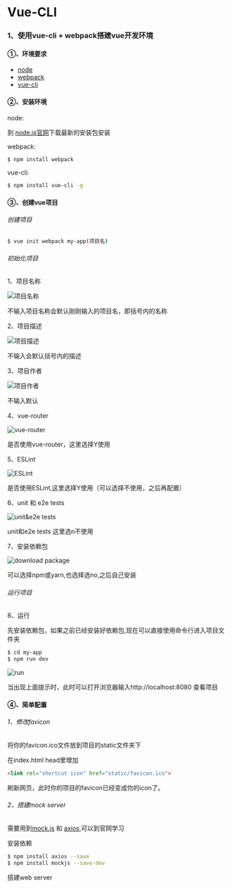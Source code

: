 # Vue-CLI

### 1、使用vue-cli + webpack搭建vue开发环境



#### ①、环境要求

- [node](https://nodejs.org/zh-cn/)
- [webpack](https://www.webpackjs.com/)
- [vue-cli](https://cli.vuejs.org/zh/)

#### ②、安装环境

 node:

到 [node.js官网](https://nodejs.org/zh-cn/)下载最新的安装包安装

webpack:

```bash
$ npm install webpack
```

vue-cli:

```bash
$ npm install vue-cli -g
```

#### ③、创建vue项目

###### 创建项目

```bash
$ vue init webpack my-app(项目名)
```

###### 初始化项目

1、项目名称

![项目名称](F:\Code\Gitbook\Vue-CLI\image\1.jpg)

不输入项目名称会默认刚刚输入的项目名，即括号内的名称

2、项目描述

![项目描述](F:\Code\Gitbook\Vue-CLI\image\2.jpg)

不输入会默认括号内的描述

3、项目作者

![项目作者](F:\Code\Gitbook\Vue-CLI\image\3.jpg)

不输入默认

4、vue-router

![vue-router](F:\Code\Gitbook\Vue-CLI\image\4.jpg)

是否使用vue-router，这里选择Y使用

5、ESLint

![ESLint](F:\Code\Gitbook\Vue-CLI\image\5.jpg)

是否使用ESLint,这里选择Y使用（可以选择不使用，之后再配置）

6、unit 和 e2e tests 

![unit&e2e tests](F:\Code\Gitbook\Vue-CLI\image\6.jpg)

unit和e2e tests 这里选n不使用

7、安装依赖包

![download package](F:\Code\Gitbook\Vue-CLI\image\7.jpg)

可以选择npm或yarn,也选择选no,之后自己安装

###### 运行项目

8、运行

先安装依赖包，如果之前已经安装好依赖包,现在可以直接使用命令行进入项目文件夹

```bash
$ cd my-app
$ npm run dev
```

![run](F:\Code\Gitbook\Vue-CLI\image\8.png)

当出现上面提示时，此时可以打开浏览器输入http://localhost:8080 查看项目

#### ④、简单配置

###### 1、修改favicon

将你的favicon.ico文件放到项目的static文件夹下

在index.html head里增加

```html
<link rel="shortcut icon" href="static/favicon.ico">
```

刷新网页，此时你的项目的favicon已经变成你的icon了。



###### 2、搭建mock server

需要用到[mock.js](http://mockjs.com/) 和 [axios](../Axios),可以到官网学习

安装依赖

```bash
$ npm install axios --save
$ npm install mockjs --save-dev
```

搭建web server





